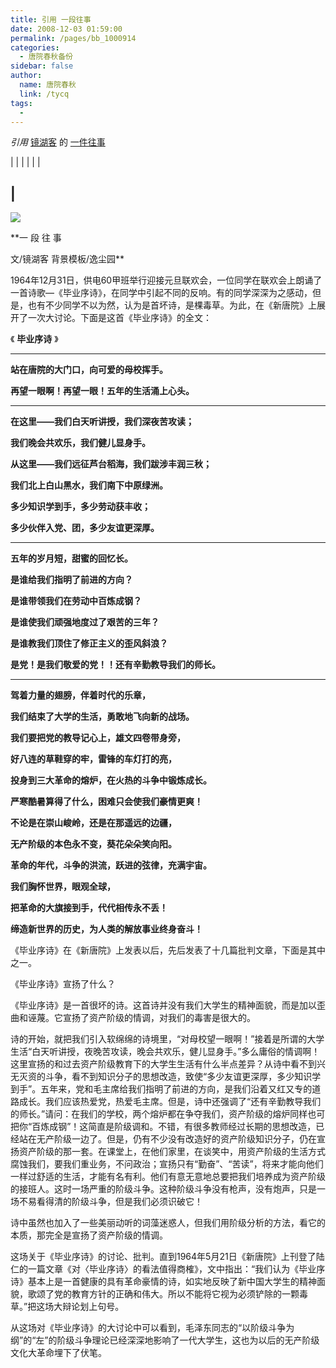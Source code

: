 ```yaml
---
title: 引用 一段往事
date: 2008-12-03 01:59:00
permalink: /pages/bb_1000914
categories: 
  - 唐院春秋备份
sidebar: false
author: 
  name: 唐院春秋
  link: /tycq
tags: 
  - 
---
```


_引用_ [镜湖客](http://zhlj1932.blog.163.com/) 的 [一件往事
](http://zhlj1932.blog.163.com/blog/static/3996165120081120655600)  

|  |  |  |  |  |

|  
---  
  
![](http://img.blog.163.com/photo/rrDZzgmR84qI66c2Dyf7gQ==/2836986290267135086.jpg)

**一 段 往 事  
  
文/镜湖客 背景模板/逸尘园**

1964年12月31日，供电60甲班举行迎接元旦联欢会，一位同学在联欢会上朗诵了一首诗歌—《毕业序诗》，在同学中引起不同的反响。有的同学深深为之感动，但是，也有不少同学不以为然，认为是首坏诗，是棵毒草。为此，在《新唐院》上展开了一次大讨论。下面是这首《毕业序诗》的全文：

《 **毕业序诗** 》

****

**站在唐院的大门口，向可爱的母校挥手。**

**再望一眼啊！再望一眼！五年的生活涌上心头。**

****

**在这里——我们白天听讲授，我们深夜苦攻读；**

**我们晚会共欢乐，我们健儿显身手。**

**从这里——我们远征芦台稻海，我们跋涉丰润三秋；**

**我们北上白山黑水，我们南下中原绿洲。**

**多少知识学到手，多少劳动获丰收；**

**多少伙伴入党、团，多少友谊更深厚。**

****

**五年的岁月短，甜蜜的回忆长。**

**是谁给我们指明了前进的方向？**

**是谁带领我们在劳动中百炼成钢？**

**是谁使我们顽强地度过了艰苦的三年？**

**是谁教我们顶住了修正主义的歪风斜浪？**

**是党！是我们敬爱的党！！还有辛勤教导我们的师长。**

****

**驾着力量的翅膀，伴着时代的乐章，**

**我们结束了大学的生活，勇敢地飞向新的战场。**

**我们要把党的教导记心上，雄文四卷带身旁，**

**好八连的草鞋穿的牢，雷锋的车灯打的亮，**

**投身到三大革命的熔炉，在火热的斗争中锻炼成长。**

**严寒酷暑算得了什么，困难只会使我们豪情更爽！**

**不论是在崇山峻岭，还是在那遥远的边疆，**

**无产阶级的本色永不变，葵花朵朵笑向阳。**

**革命的年代，斗争的洪流，跃进的弦律，充满宇宙。**

**我们胸怀世界，眼观全球，**

**把革命的大旗接到手，代代相传永不丢！**

**缔造新世界的历史，为人类的解放事业终身奋斗！**

《毕业序诗》在《新唐院》上发表以后，先后发表了十几篇批判文章，下面是其中之一。

《毕业序诗》宣扬了什么？

《毕业序诗》是一首很坏的诗。这首诗并没有我们大学生的精神面貌，而是加以歪曲和诬蔑。它宣扬了资产阶级的情调，对我们的毒害是很大的。

诗的开始，就把我们引入软绵绵的诗境里，“对母校望一眼啊！”接着是所谓的大学生活“白天听讲授，夜晚苦攻读，晚会共欢乐，健儿显身手。”多么庸俗的情调啊！这里宣扬的和过去资产阶级教育下的大学生生活有什么半点差异？从诗中看不到兴无灭资的斗争，看不到知识分子的思想改造，致使“多少友谊更深厚，多少知识学到手”。五年来，党和毛主席给我们指明了前进的方向，是我们沿着又红又专的道路成长。我们应该热爱党，热爱毛主席。但是，诗中还强调了“还有辛勤教导我们的师长。”请问：在我们的学校，两个熔炉都在争夺我们，资产阶级的熔炉同样也可把你“百炼成钢”！这简直是阶级调和。不错，有很多教师经过长期的思想改造，已经站在无产阶级一边了。但是，仍有不少没有改造好的资产阶级知识分子，仍在宣扬资产阶级的那一套。在课堂上，在他们家里，在谈笑中，用资产阶级的生活方式腐蚀我们，要我们重业务，不问政治；宣扬只有“勤奋”、“苦读”，将来才能向他们一样过舒适的生活，才能有名有利。他们有意无意地总要把我们培养成为资产阶级的接班人。这时一场严重的阶级斗争。这种阶级斗争没有枪声，没有炮声，只是一场不易看得清的阶级斗争，但是我们必须识破它！

诗中虽然也加入了一些美丽动听的词藻迷惑人，但我们用阶级分析的方法，看它的本质，那完全是宣扬了资产阶级的情调。

这场关于《毕业序诗》的讨论、批判。直到1964年5月21日《新唐院》上刊登了陆仁的一篇文章《对〈毕业序诗〉的看法值得商榷》，文中指出：“我们认为《毕业序诗》基本上是一首健康的具有革命豪情的诗，如实地反映了新中国大学生的精神面貌，歌颂了党的教育方针的正确和伟大。所以不能将它视为必须铲除的一颗毒草。”把这场大辩论划上句号。

从这场对《毕业序诗》的大讨论中可以看到，毛泽东同志的“以阶级斗争为纲”的“左”的阶级斗争理论已经深深地影响了一代大学生，这也为以后的无产阶级文化大革命埋下了伏笔。